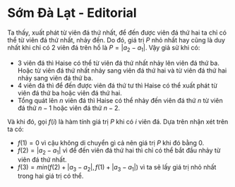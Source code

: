# Sớm Đà Lạt - Editorial

Ta thấy, xuất phát từ viên đá thứ nhất, để đến được viên đá thứ hai ta chỉ có thể từ viên đá thứ nhất, nhảy đến. Do đó, giá trị $P$ nhỏ nhất hay cũng là duy nhất khi chỉ có $2$ viên đá trên hồ là $P = |a_2 - a_1|$.
Vậy giả sử khi có:
- $3$ viên đá thì Haise có thể từ viên đá thứ nhất nhảy lên viên đá thứ ba. Hoặc từ viên đá thứ nhất nhảy sang viên đá thứ hai và từ viên đá thứ hai nhảy sang viên đá thứ ba.
- $4$ viên đá thì để đến được viên đá thứ tư thì Haise có thể xuất phát từ viên đá thứ ba hoặc viên đá thứ hai.
- Tổng quát lên $n$ viên đá thì Haise có thể nhảy đến viên đá thứ $n$ từ viên đá thứ $n - 1$ hoặc viên đá thứ $n - 2$.

Và khi đó, gọi $f(i)$ là hàm tính giá trị $P$ khi có $i$ viên đá. Dựa trên nhận xét trên ta có:
- $f(1) = 0$ vì cậu không di chuyển gì cả nên giá trị $P$ khi đó bằng $0$.
- $f(2) = |a_2 - a_1|$ vì để đến viên đá thứ hai thì chỉ có thể bắt đầu nhảy từ viên đá thứ nhất.
- $f(3) = min(f(2) + |a_3 - a_2|, f(1) + |a_3 - a_1|)$ vì ta sẽ lấy giá trị nhỏ nhất trong hai giá trị có thể.
